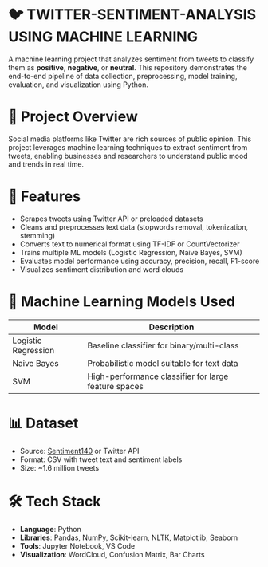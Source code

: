 # 🐦 TWITTER-SENTIMENT-ANALYSIS USING MACHINE LEARNING

A machine learning project that analyzes sentiment from tweets to classify them as **positive**, **negative**, or **neutral**. This repository demonstrates the end-to-end pipeline of data collection, preprocessing, model training, evaluation, and visualization using Python.

# 📌 Project Overview

Social media platforms like Twitter are rich sources of public opinion. This project leverages machine learning techniques to extract sentiment from tweets, enabling businesses and researchers to understand public mood and trends in real time.

# 🚀 Features

- Scrapes tweets using Twitter API or preloaded datasets
- Cleans and preprocesses text data (stopwords removal, tokenization, stemming)
- Converts text to numerical format using TF-IDF or CountVectorizer
- Trains multiple ML models (Logistic Regression, Naive Bayes, SVM)
- Evaluates model performance using accuracy, precision, recall, F1-score
- Visualizes sentiment distribution and word clouds

# 🧠 Machine Learning Models Used

| Model              | Description                                  |
|--------------------|----------------------------------------------|
| Logistic Regression| Baseline classifier for binary/multi-class   |
| Naive Bayes        | Probabilistic model suitable for text data   |
| SVM                | High-performance classifier for large feature spaces |

# 📊 Dataset

- Source: [Sentiment140](http://help.sentiment140.com/for-students) or Twitter API
- Format: CSV with tweet text and sentiment labels
- Size: ~1.6 million tweets

# 🛠️ Tech Stack

- **Language**: Python
- **Libraries**: Pandas, NumPy, Scikit-learn, NLTK, Matplotlib, Seaborn
- **Tools**: Jupyter Notebook, VS Code
- **Visualization**: WordCloud, Confusion Matrix, Bar Charts
